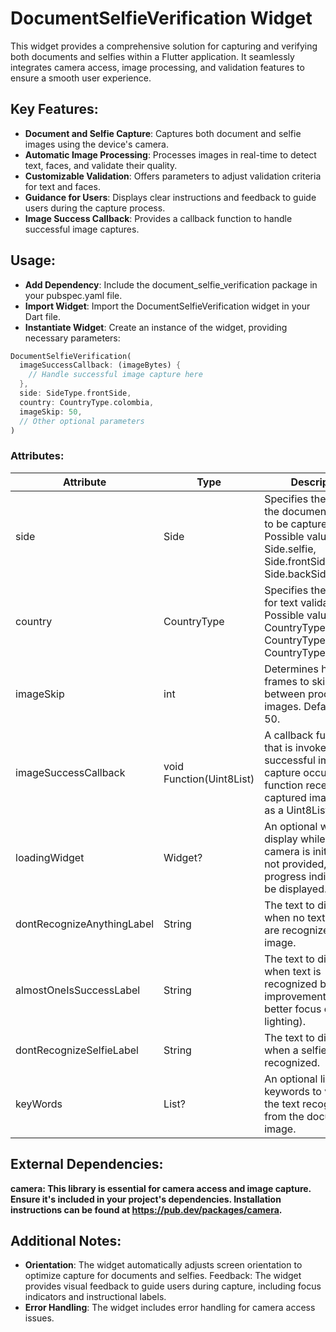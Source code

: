 # DocumentSelfieVerification Widget

This widget provides a comprehensive solution for capturing and verifying both documents and selfies within a Flutter application. It seamlessly integrates camera access, image processing, and validation features to ensure a smooth user experience.

## Key Features:

* **Document and Selfie Capture**: Captures both document and selfie images using the device's camera.
* **Automatic Image Processing**: Processes images in real-time to detect text, faces, and validate their quality.
* **Customizable Validation**: Offers parameters to adjust validation criteria for text and faces.
* **Guidance for Users**: Displays clear instructions and feedback to guide users during the capture process.
* **Image Success Callback**: Provides a callback function to handle successful image captures.

## Usage:

* **Add Dependency**: Include the document_selfie_verification package in your pubspec.yaml file.
* **Import Widget**: Import the DocumentSelfieVerification widget in your Dart file.
* **Instantiate Widget**: Create an instance of the widget, providing necessary parameters:



<?code-excerpt "main.dart (DocumentSelfieVerification)"?>
``` dart
DocumentSelfieVerification(
  imageSuccessCallback: (imageBytes) {
    // Handle successful image capture here
  },
  side: SideType.frontSide,
  country: CountryType.colombia,
  imageSkip: 50,
  // Other optional parameters
)
```

### Attributes:

| Attribute                  | Type                     | Description                                                                                                                               |
|----------------------------|--------------------------|-------------------------------------------------------------------------------------------------------------------------------------------|
| side                       | Side                     | Specifies the side of the document or selfie to be captured. Possible values:<br>Side.selfie,<br>Side.frontSide,<br>Side.backSide.        |
| country                    | CountryType              | Specifies the country for text validation. Possible values: <br>CountryType.colombia,<br>CountryType.peru,<br>CountryType.chile.          |
| imageSkip                  | int                      | Determines how many frames to skip between processing images. Default value: 50.                                                          |
| imageSuccessCallback       | void Function(Uint8List) | A callback function that is invoked when a successful image capture occurs. The function receives the captured image data as a Uint8List. |
| loadingWidget              | Widget?                  | An optional widget to display while the camera is initializing. If not provided, a default progress indicator will be displayed.          |
| dontRecognizeAnythingLabel | String                   | The text to display when no text or faces are recognized in the image.                                                                    |
| almostOneIsSuccessLabel    | String                   | The text to display when text is recognized but needs improvement (e.g., better focus or lighting).                                       |
| dontRecognizeSelfieLabel   | String                   | The text to display when a selfie is not recognized.                                                                                      |
| keyWords                   | List<String>?            | An optional list of keywords to validate in the text recognized from the document image. 

## External Dependencies:

**camera: This library is essential for camera access and image capture. Ensure it's included in your project's dependencies. Installation instructions can be found at https://pub.dev/packages/camera.**

## Additional Notes:

* **Orientation**: The widget automatically adjusts screen orientation to optimize capture for documents and selfies.
Feedback: The widget provides visual feedback to guide users during capture, including focus indicators and instructional labels.
* **Error Handling**: The widget includes error handling for camera access issues.
